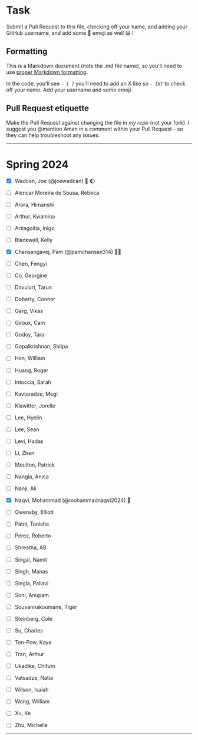 # Task
Submit a Pull Request to this file, checking off your name, and adding your GitHub username, and add some :rocket: emoji as well :smiley: ! 

## Formatting
This is a Markdown document (note the .md file name), so you'll need to use [proper Markdown formatting](https://help.github.com/articles/basic-writing-and-formatting-syntax/#task-lists). 

In the code, you'll see *`- [ ]`* you'll need to add an X like so *`- [X]`* to check off your name. Add your username and some emoji.

## Pull Request etiquette
Make the Pull Request against changing the file in _my repo_ (not your fork). I suggest you @mention Aman in a comment within your Pull Request - so they can help troubleshoot any issues.  

------------

# Spring 2024

- [X] Wadcan, Joe (@joewadcan) 🚀 🌔

- [ ] Alencar Moreira de Sousa, Rebeca

- [ ] Arora, Himanshi

- [ ] Arthur, Kwamina

- [ ] Artiagoitia, Inigo

- [ ] Blackwell, Kelly

- [X] Chansangavej, Pam (@pamchansan314) 🤿🍦

- [ ] Chen, Fengyi

- [ ] Co, Georgine

- [ ] Davuluri, Tarun

- [ ] Doherty, Connor

- [ ] Garg, Vikas

- [ ] Giroux, Cam

- [ ] Godoy, Tara

- [ ] Gopalkrishnan, Shilpa

- [ ] Han, William

- [ ] Huang, Roger

- [ ] Intoccia, Sarah

- [ ] Kavtaradze, Megi

- [ ] Klawitter, Jorelle

- [ ] Lee, Hyelin

- [ ] Lee, Sean

- [ ] Levi, Hadas

- [ ] Li, Zhen

- [ ] Moulton, Patrick

- [ ] Nangia, Anica

- [ ] Nanji, Ali

- [x] Naqvi, Mohammad (@mohammadnaqvi2024) 💸

- [ ] Owensby, Elliott

- [ ] Patni, Tanisha

- [ ] Perez, Roberto

- [ ] Shrestha, AB

- [ ] Singal, Namit

- [ ] Singh, Manas

- [ ] Singla, Pallavi

- [ ] Soni, Anupam

- [ ] Souvannakoumane, Tiger

- [ ] Steinberg, Cole

- [ ] Su, Charles

- [ ] Ten-Pow, Kaya

- [ ] Tran, Arthur

- [ ] Ukadike, Chifum

- [ ] Vatsadze, Natia

- [ ] Wilson, Isaiah

- [ ] Wong, William

- [ ] Xu, Ke

- [ ] Zhu, Michelle 


-----------------



